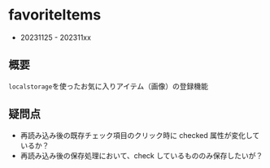 # favoriteItems
- 20231125 - 202311xx

## 概要 
`localstorage`を使ったお気に入りアイテム（画像）の登録機能

## 疑問点 
- 再読み込み後の既存チェック項目のクリック時に checked 属性が変化しているか？
- 再読み込み後の保存処理において、check しているもののみ保存したいが？